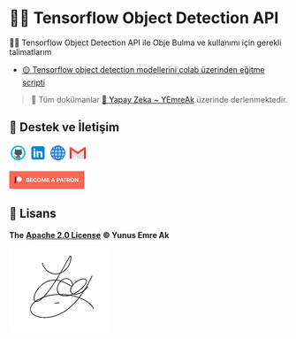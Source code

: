 # 🕵️‍♂️ Tensorflow Object Detection API

🕵️‍♂️ Tensorflow Object Detection API ile Obje Bulma ve kullanımı için gerekli talimatlarım

- [🟡 Tensorflow object detection modellerini colab üzerinden eğitme scripti](https://colab.research.google.com/drive/1nseyw_dIhhesbXhRyC-qwnduNlLcU0N3?usp=sharing)

> 📢 Tüm dokümanlar [🧠 Yapay Zeka ~ YEmreAk](https://ai.yemreak.com/tensorflow-object-detection-api) üzerinde derlenmektedir.


## 💖 Destek ve İletişim

​[​![Github](.github/assets/github_32px.png)​](https://github.com/yedhrab) [​![LinkedIn](.github/assets/linkedin_32px.png)​](https://www.linkedin.com/in/yemreak/) [​![Website](.github/assets/geography_32px.png)​](https://yemreak.com/) [​![Mail](.github/assets/gmail_32px.png)​](mailto:yemreak.com@gmail.com?subject=%20%7C%20GitHub)​

​[​![Patreon](.github/assets/become_a_patron_32px.png)](https://www.patreon.com/yemreak/)

## 🔏 Lisans

**The** [**Apache 2.0 License**](https://choosealicense.com/licenses/apache-2.0/) **©️ Yunus Emre Ak**

![YEmreAk](.github/assets/ysigniture-trans.png)
